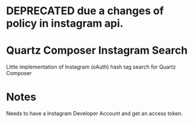 # DEPRECATED due a changes of policy in instagram api. 

# Quartz Composer Instagram Search

Little implementation of Instagram (oAuth) hash tag search for Quartz Composer

# Notes

Needs to have a Instagram Developer Account and get an access token.

